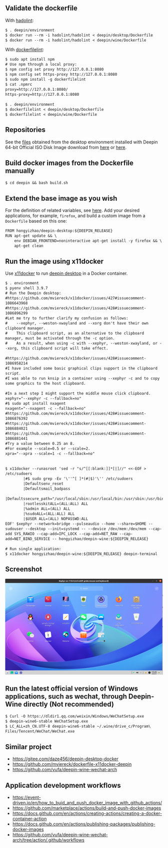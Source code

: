 ## Validate the dockerfile

With [hadolint](https://github.com/hadolint/hadolint/issues/506):
```shell
$ . deepin/environment 
$ docker run --rm -i hadolint/hadolint < deepin/desktop/Dockerfile
$ docker run --rm -i hadolint/hadolint < deepin/wine/Dockerfile
```
With [dockerfilelint](https://github.com/replicatedhq/dockerfilelint):
```shell
$ sudo apt install npm
# Use npm through a local proxy:
$ npm config set proxy http://127.0.0.1:8080
$ npm config set https-proxy http://127.0.0.1:8080
$ sudo npm install -g dockerfilelint
$ cat .npmrc
proxy=http://127.0.0.1:8080/
https-proxy=http://127.0.0.1:8080

$ . deepin/environment 
$ dockerfilelint < deepin/desktop/Dockerfile
$ dockerfilelint < deepin/wine/Dockerfile
```

## Repositories
See the [files](https://github.com/hongyi-zhao/dockerfile/tree/master/deepin/etc/apt) obtained from the desktop environment installed with Deepin 64-bit Official ISO Disk Image download from [here](https://cdimage.deepin.com/releases/) or [here](https://www.deepin.org/en/download/).

## Build docker images from the Dockerfile manually

```shell
$ cd deepin && bash build.sh
```

## Extend the base image as you wish
For the definition of related variables, see [here](https://github.com/hongyi-zhao/dockerfile/blob/master/deepin/environment). Add your desired applications, for example, `firefox`, and build a custom image from a `Dockerfile` based on this one:
```shell
FROM hongyizhao/deepin-desktop:${DEEPIN_RELEASE}
RUN apt-get update && \
    env DEBIAN_FRONTEND=noninteractive apt-get install -y firefox && \
    apt-get clean
```


## Run the image using x11docker

Use [x11docker](https://github.com/mviereck/x11docker) to run [deepin desktop](https://www.deepin.org) in a Docker container. 

```shell
$ . environment
$ pyenv shell 3.9.7
# Run the Deepin desktop:
#https://github.com/mviereck/x11docker/issues/427#issuecomment-1086643968
#https://github.com/mviereck/x11docker/issues/428#issuecomment-1086896299
#Let me try to further clarify my confusion as follows:
#    --xephyr, --weston-xwayland and --xorg don't have their own clipboard manager.
#    This clipboard script, as an alternative to the clipboard manager, must be activated through the -c option.
#    As a result, when using -c with --xephyr, --weston-xwayland, or --xorg, this clipboard script will take effect.

#https://github.com/mviereck/x11docker/issues/428#issuecomment-1086958214
#I have included some basic graphical clips support in the clipboard script.
#I was able to run knsip in a container using --xephyr -c and to copy some graphics to the host clipboard.

#In a next step I might support the middle mouse click clipboard.
xephyr="--xephyr -c --fallback=no"
#$ sudo apt install nxagent
nxagent="--nxagent -c --fallback=no"
#https://github.com/mviereck/x11docker/issues/428#issuecomment-1086876392
#https://github.com/mviereck/x11docker/issues/428#issuecomment-1086884021
#https://github.com/mviereck/x11docker/issues/428#issuecomment-1086881441
#Try a value between 0.25 an 8.
#For example --scale=0.5 or --scale=2.
xpra="--xpra --scale=1 -c --fallback=no"


$ x11docker --runasroot 'sed -r "s/^[[:blank:]]*[|]//" <<-EOF > /etc/sudoers
        |#$ sudo grep -Ev '\''^[ ]*(#|$)'\'' /etc/sudoers  
        |Defaultsenv_reset
        |Defaultsmail_badpass
        |Defaultssecure_path="/usr/local/sbin:/usr/local/bin:/usr/sbin:/usr/bin:/sbin:/bin:/snap/bin"
        |rootlesskitALL=(ALL:ALL) ALL
        |%admin ALL=(ALL) ALL
        |%sudoALL=(ALL:ALL) ALL
        |$USER ALL=(ALL) NOPASSWD:ALL
EOF' $xephyr --network=bridge --pulseaudio --home --share=$HOME --sudouser --desktop --init=systemd -- --device /dev/mem:/dev/mem --cap-add SYS_RAWIO --cap-add=IPC_LOCK --cap-add=NET_RAW --cap-add=NET_BIND_SERVICE -- hongyizhao/deepin-wine:${DEEPIN_RELEASE}

# Run single application:
$ x11docker hongyizhao/deepin-wine:${DEEPIN_RELEASE} deepin-terminal
```
## Screenshot
![image](https://github.com/hongyi-zhao/dockerfile/blob/master/deepin/screenshot.png)

## Run the latest official version of Windows applications, such as wechat, through Deepin-Wine directly (Not recommended)
```shell
$ Curl -O https://dldir1.qq.com/weixin/Windows/WeChatSetup.exe
$ deepin-wine6-stable WeChatSetup.exe
$ LC_ALL=zh_CN.UTF-8 deepin-wine6-stable ~/.wine/drive_c/Program\ Files/Tencent/WeChat/WeChat.exe
```
## Similar project
- https://gitee.com/daze456/deepin-desktop-docker
- https://github.com/mviereck/dockerfile-x11docker-deepin
- https://github.com/vufa/deepin-wine-wechat-arch

## Application development workflows
- https://event-driven.io/en/how_to_buid_and_push_docker_image_with_github_actions/
- https://github.com/marketplace/actions/build-and-push-docker-images
- https://docs.github.com/en/actions/creating-actions/creating-a-docker-container-action
- https://docs.github.com/en/actions/publishing-packages/publishing-docker-images
- https://github.com/vufa/deepin-wine-wechat-arch/tree/action/.github/workflows
